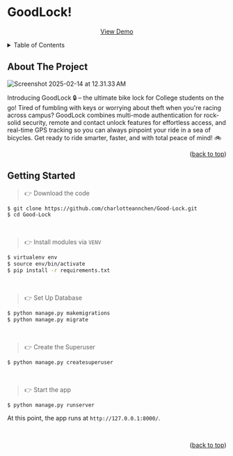 # GoodLock!
<a id="readme-top"></a>
<!-- PROJECT LOGO -->
<div align="center">
  <p align="center">
    <a href="https://youtu.be/tvExQ1x1_bo">View Demo</a>
  </p>
</div>



<!-- TABLE OF CONTENTS -->
<details>
  <summary>Table of Contents</summary>
  <ol>
    <li>
      <a href="#about-the-project">About The Project</a>
    </li>
    <li>
      <a href="#getting-started">Getting Started</a>
    </li>
  </ol>
</details>



<!-- ABOUT THE PROJECT -->
## About The Project

![Screenshot 2025-02-14 at 12.31.33 AM](https://hackmd.io/_uploads/rJuORcsFJg.png)

Introducing GoodLock :lock: – the ultimate bike lock for College students on the go! 
Tired of fumbling with keys or worrying about theft when you're racing across campus? GoodLock combines multi-mode authentication for rock-solid security, remote and contact unlock features for effortless access, and real-time GPS tracking so you can always pinpoint your ride in a sea of bicycles. Get ready to ride smarter, faster, and with total peace of mind! :bike: 

<p align="right">(<a href="#readme-top">back to top</a>)</p>


<!-- GETTING STARTED -->
## Getting Started

> 👉 Download the code  

```bash
$ git clone https://github.com/charlotteannchen/Good-Lock.git
$ cd Good-Lock
```

<br />

> 👉 Install modules via `VENV`  

```bash
$ virtualenv env
$ source env/bin/activate
$ pip install -r requirements.txt
```

<br />

> 👉 Set Up Database

```bash
$ python manage.py makemigrations
$ python manage.py migrate
```

<br />

> 👉 Create the Superuser

```bash
$ python manage.py createsuperuser
```

<br />

> 👉 Start the app

```bash
$ python manage.py runserver
```

At this point, the app runs at `http://127.0.0.1:8000/`. 

<br />
<p align="right">(<a href="#readme-top">back to top</a>)</p>


